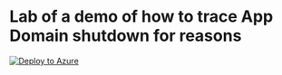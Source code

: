 # Lab of a demo of how to trace App Domain shutdown for reasons
[![Deploy to Azure](http://azuredeploy.net/deploybutton.png)](https://azuredeploy.net/)